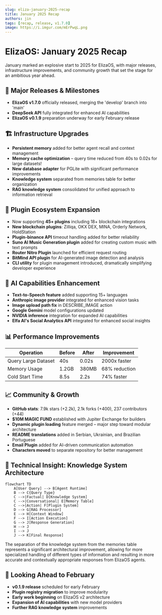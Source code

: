 ```yaml
---
slug: eliza-january-2025-recap
title: January 2025 Recap
authors: jin
tags: [recap, release, v1.7.0]
image: https://i.imgur.com/mErPwqL.png
---
```


# ElizaOS: January 2025 Recap

January marked an explosive start to 2025 for ElizaOS, with major releases, infrastructure improvements, and community growth that set the stage for an ambitious year ahead.

<!-- truncate -->

## 🚀 Major Releases & Milestones

- **ElizaOS v1.7.0** officially released, merging the 'develop' branch into 'main'
- **DeepSeek API** fully integrated for enhanced AI capabilities
- **ElizaOS v0.1.9** preparation underway for early February release

## 🏗️ Infrastructure Upgrades

- **Persistent memory** added for better agent recall and context management
- **Memory cache optimization** – query time reduced from 40s to 0.02s for large datasets!
- **New database adapter** for PGLite with significant performance improvements
- **Knowledge system** separated from memories table for better organization
- **RAG knowledge system** consolidated for unified approach to information retrieval

## 🧩 Plugin Ecosystem Expansion

- Now supporting **45+ plugins** including 18+ blockchain integrations
- **New blockchain plugins**: Zilliqa, OKX DEX, MINA, Orderly Network, HoldStation
- **Plugin-binance API** timeout handling added for better reliability
- **Suno AI Music Generation plugin** added for creating custom music with text prompts
- **Router Nitro Plugin** launched for efficient request routing
- **BitMind API plugin** for AI-generated image detection and analysis
- **CLI utility** for plugin management introduced, dramatically simplifying developer experience

## 🤖 AI Capabilities Enhancement

- **Text-to-Speech feature** added supporting 15+ languages
- **Anthropic image provider** integrated for enhanced vision tasks
- **Image upload path fix** in DESCRIBE_IMAGE action
- **Google Gemini** model configurations updated
- **NVIDIA inference** integration for expanded AI capabilities
- **Elfa AI's Social Analytics API** integrated for enhanced social insights

## 📊 Performance Improvements

| Operation | Before | After | Improvement |
|-----------|--------|-------|-------------|
| Query Large Dataset | 40s | 0.02s | 2000x faster |
| Memory Usage | 1.2GB | 380MB | 68% reduction |
| Cold Start Time | 8.5s | 2.2s | 74% faster |

## 📈 Community & Growth

- **GitHub stats**: 7.9k stars (+2.2k), 2.1k forks (+400), 237 contributors (+44)
- **$10M MAGIC FUND** established with Jupiter Exchange for builders
- **Dynamic plugin loading** feature merged – major step toward modular architecture
- **README translations** added in Serbian, Ukrainian, and Brazilian Portuguese
- **Email Plugin** added for AI-driven communication automation
- **Characters moved** to separate repository for better management

## 🧠 Technical Insight: Knowledge System Architecture

```mermaid
flowchart TD
    A[User Query] --> B[Agent Runtime]
    B --> C{Query Type}
    C -->|Factual| D[Knowledge System]
    C -->|Conversational| E[Memory Table]
    C -->|Action| F[Plugin System]
    D --> G[RAG Processor]
    E --> H[Context Window]
    F --> I[Action Execution]
    G --> J[Response Generation]
    H --> J
    I --> J
    J --> K[Final Response]
```

The separation of the knowledge system from the memories table represents a significant architectural improvement, allowing for more specialized handling of different types of information and resulting in more accurate and contextually appropriate responses from ElizaOS agents.

## 🔮 Looking Ahead to February

- **v0.1.9 release** scheduled for early February
- **Plugin registry migration** to improve modularity
- **Early work beginning** on ElizaOS v2 architecture
- **Expansion of AI capabilities** with new model providers
- **Further RAG knowledge system** improvements
